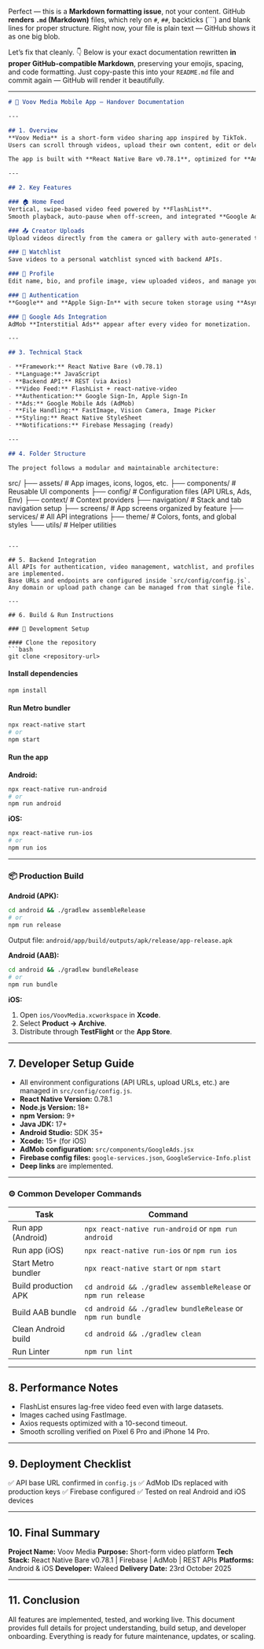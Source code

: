 Perfect — this is a **Markdown formatting issue**, not your content.
GitHub **renders `.md` (Markdown)** files, which rely on `#`, `##`, backticks (```) and blank lines for proper structure.
Right now, your file is plain text — GitHub shows it as one big blob.

Let’s fix that cleanly. 👇
Below is your exact documentation rewritten **in proper GitHub-compatible Markdown**, preserving your emojis, spacing, and code formatting.
Just copy-paste this into your `README.md` file and commit again — GitHub will render it beautifully.

---

```md
# 📱 Voov Media Mobile App — Handover Documentation

---

## 1. Overview
**Voov Media** is a short-form video sharing app inspired by TikTok.  
Users can scroll through videos, upload their own content, edit or delete uploads, add videos to their watchlist, and manage their profile — all within one seamless experience.

The app is built with **React Native Bare v0.78.1**, optimized for **Android** and **iOS**, and connected to a live backend API for all real-time functionality.

---

## 2. Key Features

### 🏠 Home Feed  
Vertical, swipe-based video feed powered by **FlashList**.  
Smooth playback, auto-pause when off-screen, and integrated **Google Ads** after each video.

### 📤 Creator Uploads  
Upload videos directly from the camera or gallery with auto-generated thumbnails.

### 🧾 Watchlist  
Save videos to a personal watchlist synced with backend APIs.

### 👤 Profile  
Edit name, bio, and profile image, view uploaded videos, and manage your content.

### 🔐 Authentication  
**Google** and **Apple Sign-In** with secure token storage using **AsyncStorage**.

### 📢 Google Ads Integration  
AdMob **Interstitial Ads** appear after every video for monetization.

---

## 3. Technical Stack

- **Framework:** React Native Bare (v0.78.1)  
- **Language:** JavaScript  
- **Backend API:** REST (via Axios)  
- **Video Feed:** FlashList + react-native-video  
- **Authentication:** Google Sign-In, Apple Sign-In  
- **Ads:** Google Mobile Ads (AdMob)  
- **File Handling:** FastImage, Vision Camera, Image Picker  
- **Styling:** React Native StyleSheet  
- **Notifications:** Firebase Messaging (ready)

---

## 4. Folder Structure

The project follows a modular and maintainable architecture:

```

src/
├── assets/              # App images, icons, logos, etc.
├── components/          # Reusable UI components
├── config/              # Configuration files (API URLs, Ads, Env)
├── context/             # Context providers
├── navigation/          # Stack and tab navigation setup
├── screens/             # App screens organized by feature
├── services/            # All API integrations
├── theme/               # Colors, fonts, and global styles
└── utils/               # Helper utilities

````

---

## 5. Backend Integration
All APIs for authentication, video management, watchlist, and profiles are implemented.  
Base URLs and endpoints are configured inside `src/config/config.js`.  
Any domain or upload path change can be managed from that single file.

---

## 6. Build & Run Instructions

### 🧱 Development Setup

#### Clone the repository
```bash
git clone <repository-url>
````

#### Install dependencies

```bash
npm install
```

#### Run Metro bundler

```bash
npx react-native start
# or
npm start
```

#### Run the app

**Android:**

```bash
npx react-native run-android
# or
npm run android
```

**iOS:**

```bash
npx react-native run-ios
# or
npm run ios
```

---

### 📦 Production Build

**Android (APK):**

```bash
cd android && ./gradlew assembleRelease
# or
npm run release
```

Output file:
`android/app/build/outputs/apk/release/app-release.apk`

**Android (AAB):**

```bash
cd android && ./gradlew bundleRelease
# or
npm run bundle
```

**iOS:**

1. Open `ios/VoovMedia.xcworkspace` in **Xcode**.
2. Select **Product → Archive**.
3. Distribute through **TestFlight** or the **App Store**.

---

## 7. Developer Setup Guide

* All environment configurations (API URLs, upload URLs, etc.) are managed in `src/config/config.js`.
* **React Native Version:** 0.78.1
* **Node.js Version:** 18+
* **npm Version:** 9+
* **Java JDK:** 17+
* **Android Studio:** SDK 35+
* **Xcode:** 15+ (for iOS)
* **AdMob configuration:** `src/components/GoogleAds.jsx`
* **Firebase config files:** `google-services.json`, `GoogleService-Info.plist`
* **Deep links** are implemented.

---

### ⚙️ Common Developer Commands

| Task                 | Command                                                        |
| -------------------- | -------------------------------------------------------------- |
| Run app (Android)    | `npx react-native run-android` or `npm run android`            |
| Run app (iOS)        | `npx react-native run-ios` or `npm run ios`                    |
| Start Metro bundler  | `npx react-native start` or `npm start`                        |
| Build production APK | `cd android && ./gradlew assembleRelease` or `npm run release` |
| Build AAB bundle     | `cd android && ./gradlew bundleRelease` or `npm run bundle`    |
| Clean Android build  | `cd android && ./gradlew clean`                                |
| Run Linter           | `npm run lint`                                                 |

---

## 8. Performance Notes

* FlashList ensures lag-free video feed even with large datasets.
* Images cached using FastImage.
* Axios requests optimized with a 10-second timeout.
* Smooth scrolling verified on Pixel 6 Pro and iPhone 14 Pro.

---

## 9. Deployment Checklist

✅ API base URL confirmed in `config.js`
✅ AdMob IDs replaced with production keys
✅ Firebase configured
✅ Tested on real Android and iOS devices

---

## 10. Final Summary

**Project Name:** Voov Media
**Purpose:** Short-form video platform
**Tech Stack:** React Native Bare v0.78.1 | Firebase | AdMob | REST APIs
**Platforms:** Android & iOS
**Developer:** Waleed
**Delivery Date:** 23rd October 2025

---

## 11. Conclusion

All features are implemented, tested, and working live.
This document provides full details for project understanding, build setup, and developer onboarding.
Everything is ready for future maintenance, updates, or scaling.